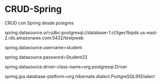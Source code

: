 # CRUD-Spring
CRUD con Spring desde postgres

spring.datasource.url=jdbc:postgresql://database-1.ct3gev1bipds.us-east-2.rds.amazonaws.com:5432/testpweb

spring.datasource.username=student

spring.datasource.password=Student22

spring.datasource.driver-class-name=org.postgresql.Driver

spring.jpa.database-platform=org.hibernate.dialect.PostgreSQL95Dialect
